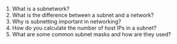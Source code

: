 1. What is a subnetwork?
2. What is the difference between a subnet and a network?
3. Why is subnetting important in networking?
4. How do you calculate the number of host IPs in a subnet?
5. What are some common subnet masks and how are they used?